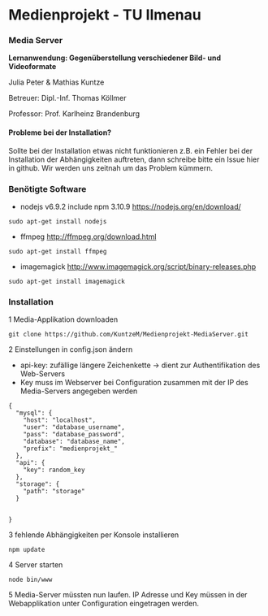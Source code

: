 # Medienprojekt - TU Ilmenau
### Media Server
**Lernanwendung: Gegenüberstellung verschiedener Bild- und Videoformate**

Julia Peter & Mathias Kuntze

Betreuer: Dipl.-Inf. Thomas Köllmer

Professor: Prof. Karlheinz Brandenburg


#### Probleme bei der Installation?
Sollte bei der Installation etwas nicht funktionieren z.B. ein Fehler bei der Installation der Abhängigkeiten auftreten, dann schreibe bitte ein Issue hier in github. Wir werden uns zeitnah um das Problem kümmern.

### Benötigte Software

* nodejs v6.9.2 include npm 3.10.9
https://nodejs.org/en/download/
```
sudo apt-get install nodejs
```

* ffmpeg
http://ffmpeg.org/download.html
```
sudo apt-get install ffmpeg
```
* imagemagick
http://www.imagemagick.org/script/binary-releases.php
```
sudo apt-get install imagemagick
```

### Installation

1 Media-Applikation downloaden

`git clone https://github.com/KuntzeM/Medienprojekt-MediaServer.git`

2 Einstellungen in config.json ändern
- api-key: zufällige längere Zeichenkette -> dient zur Authentifikation des Web-Servers
- Key muss im Webserver bei Configuration zusammen mit der IP des Media-Servers angegeben werden
```
{
  "mysql": {
    "host": "localhost",
    "user": "database_username",
    "pass": "database_password",
    "database": "database_name",
    "prefix": "medienprojekt_"
  },
  "api": {
    "key": random_key
  },
  "storage": {
    "path": "storage"
  }


}
```

3 fehlende Abhängigkeiten per Konsole installieren
```
npm update
```

4 Server starten
```
node bin/www
```

5 Media-Server müssten nun laufen. IP Adresse und Key müssen in der Webapplikation unter Configuration eingetragen werden.